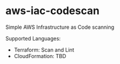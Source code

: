 # aws-iac-codescan
Simple AWS Infrastructure as Code scanning

Supported Languages:
+ Terraform: Scan and Lint
+ CloudFormation: TBD
